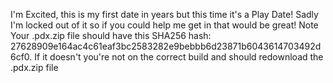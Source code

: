 I'm Excited, this is my first date in years but this time it's a Play Date!
Sadly I'm locked out of it so if you could help me get in that would be great!
Note
Your .pdx.zip file should have this SHA256 hash: 27628909e164ac4c61eaf3bc2583282e9bebbb6d23871b6043614703492d6cf0. If it doesn't you're not on the correct build and should redownload the .pdx.zip file
